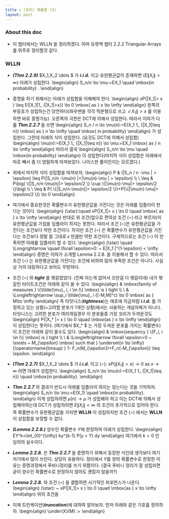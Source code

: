 ```yaml
---
title : (정리) 확률론 (3) 
layout: post
--- 
```


### About this doc 

- 이 챕터에서는 WLLN 을 정리하겠다. 아마 듀렛책 챕터 2.2.2 Triangular Arrays 를 위주로 정리할것 같다. 

### WLLN 

- ***(Thm 2.2.9)*** $X_1,X_2 \dots $ 가 ***i.i.d.*** 이고 유한평균값이 존재하면 ($E\|X_i\|<\infty$) 아래가 성립한다. 
\begin{align}
S_n/n \to \mu:=EX_1 \quad \mbox{in probability} .
\end{align}

- 증명을 하기 위해서는 아래가 성립함을 이해해야 한다. 
\begin{align}
xP(\|X_1\|> x ) \leq E(\|X_1\|1_ {\|X_1\|>x}) \to 0 \mbox{ as } x \to \infty 
\end{align}
왼쪽의 부등호가 성립하는건 당연하다(좌우변을 각각 적분형으로 쓰고 $\|X_1\|>x$ 를 이용하면 바로 증명가능). 오른쪽의 극한은 DCT에 의해서 성립한다. 따라서 이따가 다룰 ***Thm 2.2.7*** 을 쓰면 
\begin{align}
S_n / n \to \mu(n):=E(X_1 1_ {\|X_1\|\leq n}) \mbox{ as } n \to \infty \quad \mbox{ in probability} 
\end{align} 
가 성립한다. 그런데 아래의 식이 성립한다. (요것도 DCT에 의해서 성립함) 
\begin{align}
\mu(n):=E(X_1 1_ {\|X_1\|\leq n}) \to \mu:=EX_1 \mbox{ as } n \to \infty 
\end{align}
따라서 결국
\begin{align}
S_n/n \to \mu \quad \mbox{in probability} 
\end{align}
이 성립한다(마지막 식이 성립함은 아래에서 따로 빼서 좀 더 엄밀하게 따져보았다. 나이스한 풀이인지는 모르겠다.)

- 위에서 마지막 식이 성립함을 따져보자. 
\begin{align}
P & (|S_n / n -\mu \| > \epsilon) \leq P(\|S_n/n -\mu(n) \|+\|\mu(n)-\mu \| > \epsilon)  \\\\ \\
\leq & P\big( \\{\|S_n/n-\mu(n)\|> \epsilon/2 \\} \cup \\{\|\mu(n)-\mu\|> \epsilon/2 \\}\big) \\\\ \\
\leq & P( \\{\|S_n/n-\mu(n)\|> \epsilon/2 \\})+P(\\{\|\mu(n)-\mu\|> \epsilon/2 \\}) \to 0 
\end{align}

- 여기에서 중요한것은 확률변수가 유한평균값을 가진다는 것은 아래를 임플라이 한다는 것이다. 
\begin{align}
(\star):\quad xP(\|X_1\|> x ) \to 0 \quad \mbox{ as } x \to \infty 
\end{align}
반대로 위 조건(앞으로 편의상 조건 $(\star)$ 라고 부르자)이 유한평균값을 가짐을 임플라이 하지는 못한다. 따라서 조건 $(\star)$은 유한평균값을 가진다는 조건보다 약한 조건이다. 하지만 조건 $(\star)$ 은 확률변수가 유한평균값을 가진다는 조건보다 정말 말 그대로 $\epsilon$ 만큼만 약한 조건이다. 구체적으로는 조건 $(\star)$ 이 만족하면 아래를 임플라이 할 수 있다. 
\begin{align}
(\star) \quad \Longrightarrow \quad \forall \epsilon>0: ~ E\|X_1 \|^{1-\epsilon} < \infty
\end{align}
증명은 이따가 소개할 Lemma 2.2.8. 을 이용해서 할 수 있다. 따라서 조건 $(\star)$ 는 유한평균값을 가진다는 조건에 비하여 많이 부족한 조건은 아니다. 사실상 거의 대등하다고 보아도 무방하다. 

- 조건 $(\star)$ 와 ***tight*** 를 헷갈렸었다. (진짜 아는게 없어서 오만걸 다 헷갈리네) 내가 헷갈린 타이트조건은 아래와 같이 쓸 수 있다. 
\begin{align}
& \mbox{family of measures } \\{\tilde{\mu}_ i, i \in I\\} \mbox{ is } tight \\\\ \\
& \Longleftrightarrow \sup_i \tilde{\mu}_ i ([-M,M]^c) \to 0 \mbox{ as } M\to \infty
\end{align} 
즉 타잇니스(***tightness***)는 애초에 지금처럼 ***i.i.d.*** 를 가정하고 있는 상황(=고려할 분포가 1개인 상황)에서는 사용하는 개념자체가 아니다. 타잇니스는 고려한 분포가 여러개일경우 이 분포들중 가장 꼬리가 두꺼운것도 
\begin{align}
P(\|X_* \|> x ) \to 0 \quad \mbox{as } x \to \infty 
\end{align}
이 성립한다는 뜻이다. (여기에서 $X_* $ 는 가장 두꺼운 분포를 가지는 확률변수) 이 조건은 아래와 같이 쓸수도 있다. 
\begin{align}
& \mbox{sequency } \\{F_i, i \in I\\} \mbox{ is } tight \\\\ \\
& \Longleftrightarrow \forall \epsilon>0 ~ \exists ~ M_{\epsilon} \mbox{ such that } \underset{n \to \infty}{\operatorname{limsup} } 1- F_n(M_{\epsilon})+F_n(-M_{\epsilon}) \leq \epsilon.
\end{align}

- ***(Thm 2.2.7)*** $X_1,X_2 \dots $ 가 ***i.i.d.*** 이고 $(\star): ~ xP(\|X_1\|> x ) \to 0 \mbox{ as } x \to \infty$ 라면 아래가 성립한다. 
\begin{align}
S_n/n \to \mu(n):=E(X_1 1_ {\|X_1\|\leq n}) \quad \mbox{in probability}. 
\end{align}

- ***Thm 2.2.7*** 의 결과가 반드시 아래를 임플라이 하지는 않는다는 것을 기억하자. 
\begin{align}
S_n/n \to \mu:=E(X_1) \quad \mbox{in probability}. 
\end{align}
이게 성립하려면 $\mu(n) \to \mu$ 가 성립해야 하고 이는 DCT에 의해서 성립해야하는데 DCT가 성립하려면 $E\|X_i\|<\infty$ 의 조건이 추가적으로 있어야 한다. 즉 확률변수가 유한평균값을 가지면 **WLLN** 이 성립하지만 조건 $(\star)$ 에서는 **WLLN** 이 성립함을 보장할 수 없다. 

- ***(Lemma 2.2.8.)*** 양수인 확률변수 $Y$에 한정하여 아래가 성립한다. 
\begin{align}
EY^k=\int_{0}^{\infty} ky^{k-1} P(y < Y) dy
\end{align}
여기에서 $k>0$ 인 임의의 실수이다. 

- ***Lemma 2.2.8.*** 은 ***Thm 2.2.7*** 을 증명하기 위해서 등장한 식인데 생각보다 여기저기에서 많이 쓰인다. 상당히 유용하다. 정리에서 $Y$를 양의 확률변수로 한정한 이유는 증명과정에서 푸비니정리를 쓰기 위함이다. (결국 푸비니 정리가 잘 성립되면 굳이 양수인 확률변수로 한정하지 않아도 괜찮지 않을까?) 

- ***Lemma 2.2.8.*** 와 조건 $(\star)$ 을 결합하면 사기적인 퍼포먼스가 나온다. 
\begin{align}
(\star): ~ xP(\|X_1\|> x ) \to 0 \quad \mbox{as } x \to \infty 
\end{align}
위의 조건을 

- 이제 트런케이션(***truncation***)에 대하여 알아보자. 먼저 아래와 같은 기호를 정의하자. 
\begin{align}
\under{X}(M) := 
\end{align}
